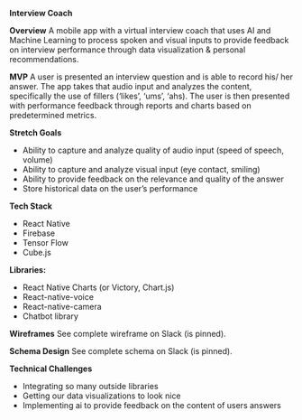 **Interview Coach**

**Overview**
A mobile app with a virtual interview coach that uses AI and Machine Learning to process spoken and visual inputs to provide feedback on interview performance through data visualization & personal recommendations.

**MVP**
A user is presented an interview question and is able to record his/ her answer.
The app takes that audio input and analyzes the content, specifically the use of fillers (‘likes’, ‘ums’, ‘ahs).
The user is then presented with performance feedback through reports and charts based on predetermined metrics.

**Stretch Goals**
- Ability to capture and analyze quality of audio input (speed of speech, volume)
- Ability to capture and analyze visual input (eye contact, smiling)
- Ability to provide feedback on the relevance and quality of the answer
- Store historical data on the user’s performance

**Tech Stack**
- React Native
- Firebase
- Tensor Flow
- Cube.js

**Libraries:**
- React Native Charts (or Victory, Chart.js)
- React-native-voice
- React-native-camera
- Chatbot library
 
**Wireframes**
See complete wireframe on Slack (is pinned).

**Schema Design**
See complete schema on Slack (is pinned).

**Technical Challenges**
- Integrating so many outside libraries
- Getting our data visualizations to look nice
- Implementing ai to provide feedback on the content of users answers

